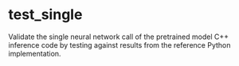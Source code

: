 # test_single

Validate the single neural network call of the pretrained model C++ inference code by testing against results from the reference Python implementation.
